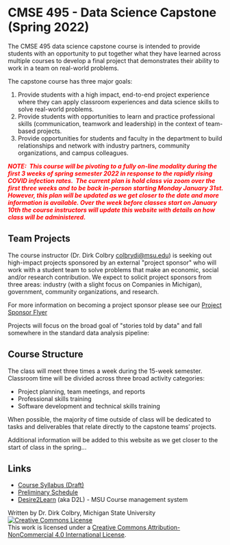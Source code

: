 # CMSE 495 - Data Science Capstone (Spring 2022)

The CMSE 495 data science capstone course is intended to provide students with an opportunity to put together what they have learned across multiple courses to develop a final project that demonstrates their ability to work in a team on real-world problems.

The capstone course has three major goals:
1. Provide students with a high impact, end-to-end project experience where they can apply classroom experiences and data science skills to solve real-world problems. 
2. Provide students with opportunities to learn and practice professional skills (communication, teamwork and leadership) in the context of team-based projects.
3. Provide opportunities for students and faculty in the department to build relationships and network with industry partners, community organizations, and campus colleagues. 

<font color="red">**_NOTE:  This course will be pivoting to a fully on-line modality during the first 3 weeks of spring semester 2022 in response to the rapidly rising COVID infection rates.  The current plan is hold class via zoom over the first three weeks and to be back in-person starting Monday January 31st. However, this plan will be updated as we get closer to the date and more information is available. Over the week before classes start on January 10th the course instructors will update this website with details on how class will be administered._**</font>

## Team Projects
The course instructor (Dr. Dirk Colbry <colbrydi@msu.edu>) is seeking  out high-impact projects sponsored by an external "project sponsor" who will work with a student team to solve problems that make an economic, social and/or research contribution. We expect to solicit project sponsors from three areas: industry (with a slight focus on Companies in Michigan), government, community organizations, and research. 

For more information on becoming a project sponsor please see our [Project Sponsor Flyer](CMSE495_Project_Sponsor_Flyer.pdf)

Projects will focus on the broad goal of "stories told by data" and fall somewhere in the standard data analysis pipeline:

## Course Structure
The class will meet three times a week during the 15-week semester. Classroom time will be divided across three broad activity categories:

- Project planning, team meetings, and reports
- Professional skills training
- Software development and technical skills training

When possible, the majority of time outside of class will be dedicated to tasks and deliverables that relate directly to the capstone teams’ projects.  

Additional information will be added to this website as we get closer to the start of class in the spring...


## Links


- [Course Syllabus (Draft)](Syllabus)
- [Preliminary Schedule](Schedule)
- [Desire2Learn](http://d2l.msu.edu) (aka D2L) - MSU Course management system




Written by Dr. Dirk Colbry, Michigan State University
<a rel="license" href="http://creativecommons.org/licenses/by-nc/4.0/"><img alt="Creative Commons License" style="border-width:0" src="https://i.creativecommons.org/l/by-nc/4.0/88x31.png" /></a><br />This work is licensed under a <a rel="license" href="http://creativecommons.org/licenses/by-nc/4.0/">Creative Commons Attribution-NonCommercial 4.0 International License</a>.
